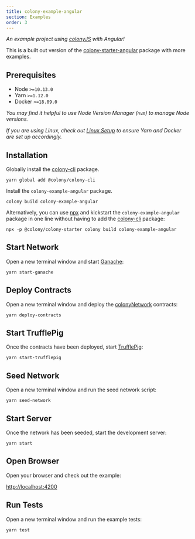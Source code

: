 ```yaml
---
title: colony-example-angular
section: Examples
order: 3
---
```


_An example project using [colonyJS](https://github.com/JoinColony/colonyJS) with Angular!_

This is a built out version of the [colony-starter-angular](/colonystarter/starters-colony-starter-angular) package with more examples.

## Prerequisites

- Node `>=10.13.0`
- Yarn `>=1.12.0`
- Docker `>=18.09.0`

_You may find it helpful to use Node Version Manager (`nvm`) to manage Node versions._

_If you are using Linux, check out [Linux Setup](/colonystarter/docs-linux-setup/) to ensure Yarn and Docker are set up accordingly._

## Installation

Globally install the [colony-cli](/colonystarter/cli-colony-cli) package.

```
yarn global add @colony/colony-cli
```

Install the `colony-example-angular` package.

```
colony build colony-example-angular
```

Alternatively, you can use [npx](https://www.npmjs.com/package/npx) and kickstart the `colony-example-angular` package in one line without having to add the [colony-cli](/cli-colony-cli) package:

```
npx -p @colony/colony-starter colony build colony-example-angular
```

## Start Network

Open a new terminal window and start [Ganache](https://github.com/trufflesuite/ganache-cli):

```
yarn start-ganache
```

## Deploy Contracts

Open a new terminal window and deploy the [colonyNetwork](https://github.com/JoinColony/colonyNetwork) contracts:

```
yarn deploy-contracts
```

## Start TrufflePig

Once the contracts have been deployed, start [TrufflePig](https://github.com/JoinColony/trufflepig):

```
yarn start-trufflepig
```

## Seed Network

Open a new terminal window and run the seed network script:

```
yarn seed-network
```

## Start Server

Once the network has been seeded, start the development server:

```
yarn start
```

## Open Browser

Open your browser and check out the example:

[http://localhost:4200](http://localhost:4200)

## Run Tests

Open a new terminal window and run the example tests:

```
yarn test
```
